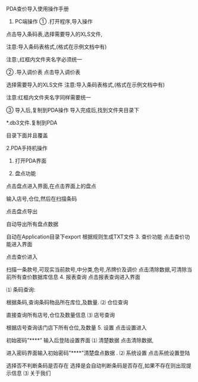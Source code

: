 PDA查价导入使用操作手册
1.	PC端操作
      ①	.打开程序,导入操作

点击导入条码表,选择需要导入的XLS文件,

注意:导入条码表格式,(格式在示例文档中有)

注意:,红框内文件夹名字必须统一


②	.导入调价表
点击导入调价表

选择需要导入的XLS文件
注意:导入条码表格式,(格式在示例文档中有)

注意:红框内文件夹名字同样需要统一

③	导入后,复制到PDA操作
导入完成后,找到文件夹目录下

*.db3文件.复制到PDA

目录下面并且覆盖


2.PDA手持机操作
1. 打开PDA界面

2.	盘点功能

点击盘点进入界面,在点击界面上的盘点

输入店号,仓位,然后在扫描条码

点击盘点导出

自动导出所有盘点数据

自动在Application目录下export 根据规则生成TXT文件
3.	查价功能
      点击查价功能进入界面

点击查价进入

扫描一条款号,可现实当前款号,中分类,色号,吊牌价及调价
点击清除数据,可清除当前所有查价数据库信息
4.	报表查询
      点击报表查询进入界面

⑴	条码查询:

根据条码,查询条码物品所在库位,及数量.
⑵	仓位查询

直接查询所有店号,仓位及数量信息
⑶	店号查询

根据店号查询该门店下所有仓位,及数量
5.	设置
      点击设置进入

初始密码”****” 输入后登陆设置界面
⑴	清楚数据
点击清除数据,

进入密码界面输入初始密码”****”清楚盘点数据
.
⑵	系统设置
点击系统设置登陆

选择否不判断条码是否存在
选择是会自动判断条码是否存在,如果不存在则出现提示信息
⑶	关于我们